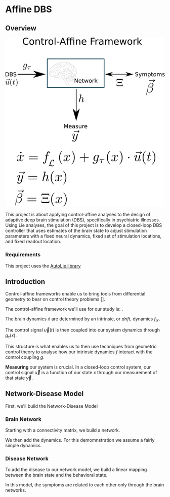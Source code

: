 # Affine DBS

## Overview
![Overview of Framework](imgs/ctrl_aff_sysdiag.png)

This project is about applying control-affine analyses to the design of adaptive deep brain stimulation (DBS), specifically in psychiatric illnesses.
Using Lie analyses, the goal of this project is to develop a closed-loop DBS controller that uses estimates of the brain state to adjust stimulation parameters with a fixed neural dynamics, fixed set of stimulation locations, and fixed readout location.

### Requirements
This project uses the [AutoLie library](https://github.com/virati/autoLie)

## Introduction
Control-affine frameworks enable us to bring tools from differential geometry to bear on control theory problems [].

The control-affine framework we'll use for our study is:
![]().

The brain dynamics $\dot{x}$ are determined by an intrinsic, or *drift*, dynamics $f_\mathcal{L}$.

The control signal $\vec{u}(t)$ is then coupled into our system dynamics through $g_\tau(x)$.

This structure is what enables us to then use techniques from geometric control theory to analyse how our intrinsic dynamics $f$ interact with the control coupling $g$.

**Measuring** our system is crucial. In a closed-loop control system, our control signal $\vec{u}$ is a function of our state $x$ through our measurement of that state $\vec{y}$.



## Network-Disease Model
First, we'll build the Network-Disease Model

### Brain Network
Starting with a connectivity matrix, we build a network.

We then add the dynamics. For this demomnstration we assume a fairly simple dynamics.

### Disease Network
To add the disease to our network model, we build a linear mapping between the brain state and the behavioral state.


In this model, the symptoms are related to each other only through the brain networks.

